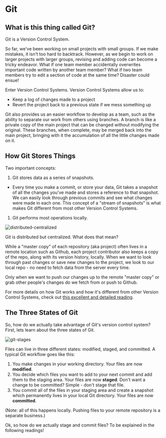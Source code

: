 # Git

## What is this thing called Git?

Git is a Version Control System.

So far, we've been working on small projects with small groups. If we make mistakes, it isn't too hard to backtrack. However, as we begin to work on larger projects with larger groups, revising and adding code can become a tricky endeavor. What if one team member accidentally overwrites important code written by another team member? What if two team members try to edit a section of code at the same time? Disaster could ensue!

Enter Version Control Systems. Version Control Systems allow us to:

*   Keep a log of changes made to a project
*   Revert the project back to a previous state if we mess something up

Git also provides us an easier workflow to develop as a team, such as the ability to separate our work from others using branches. A branch is like a private copy of the main project that can be changed without modifying the original. These branches, when complete, may be merged back into the main project, bringing with it the accumulation of all the little changes made on it.

## How Git Stores Things

Two important concepts:

1.  Git stores data as a series of snapshots.

*   Every time you make a commit, or store your data, Git takes a snapshot of all the changes you've made and stores a reference to that snapshot. We can easily look through previous commits and see what changes were made in each one. This concept of a "stream of snapshots" is what makes Git different from most other Version Control Systems.

1.  Git performs most operations locally.

![distributed-centralized](https://git-scm.com/book/en/v2/book/05-distributed-git/images/centralized_workflow.png)

Git is distributed but centralized. What does that mean?

While a "master copy" of each repository (aka project) often lives in a remote location such as Github, each project contributor also keeps a copy of the repo, along with its version history, locally. When we want to look through past changes or save new changes to the project, we look to our local repo - no need to fetch data from the server every time.

Only when we want to push our changes up to the remote "master copy" or grab other people's changes do we fetch from or push to Github.

For more details on how Git works and how it's different from other Version Control Systems, check out [this excellent and detailed reading](https://git-scm.com/book/en/v2/Getting-Started-Git-Basics).

## The Three States of Git

So, how do we actually take advantage of Git's version control system? First, lets learn about the three states of Git.

![git-stages](https://git-scm.com/book/en/v2/book/01-introduction/images/areas.png)

Files can live in three different states: modified, staged, and committed. A typical Git workflow goes like this:

1.  You make changes in your working directory. Your files are now **modified**.
2.  You decide which files you want to add to your next commit and add them to the staging area. Your files are now **staged**. Don't want a change to be committed? Simple - don't stage that file.
3.  You commit all of the files in your staging area and create a snapshot which permanently lives in your local Git directory. Your files are now **committed**.

(Note: all of this happens locally. Pushing files to your remote repository is a separate business.)

Ok, so how do we actually stage and commit files? To be explained in the following readings!
